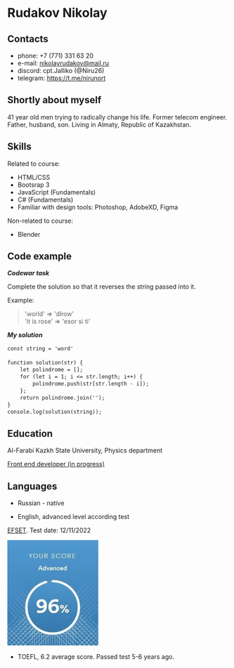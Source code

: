 # Rudakov Nikolay

 ## Contacts

- phone: +7 (771) 331 63 20
- e-mail: nikolayrudakov@mail.ru
- discord: cpt.Jalliko (@Niru26)
- telegram: https://t.me/nirunort

## Shortly about myself

41 year old men trying to radically change his life. Former telecom engineer. Father, husband, son. Living in Almaty, Republic of Kazakhstan.

## Skills 

Related to course:
    
- HTML/CSS
- Bootsrap 3
- JavaScript (Fundamentals)
- C# (Fundamentals)
- Familiar with design tools: Photoshop, AdobeXD, Figma

Non-related to course:

- Blender

## Code example

***Codewar task***

Complete the solution so that it reverses the string passed into it.

Example:

> 'world'  =>  'dlrow'\
> 'it is rose'   =>  'esor si ti'

***My solution***

```
const string = 'word'

function solution(str) {
    let polindrome = [];
    for (let i = 1; i <= str.length; i++) {
        polindrome.push(str[str.length - i]);
    };
    return polindrome.join('');
}
console.log(solution(string));
```

## Education 

Al-Farabi Kazkh State University, Physics department

[Front end developer (in progress)](https://skillbox.ru/)

## Languages

- Russian - native

- English, advanced level according test 

[EFSET](https://www.efset.org/). Test date: 12/11/2022

![result](eng_test_resilts.jpg)

- TOEFL, 6.2 average score. Passed test 5-6 years ago.




